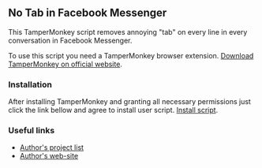 ## No Tab in Facebook Messenger

This TamperMonkey script removes annoying "tab" on every line in every conversation in Facebook Messenger.

To use this script you need a TamperMonkey browser extension.
[Download TamperMonkey on official website](https://tampermonkey.net).

### Installation

After installing TamperMonkey and granting all necessary permissions just click the link bellow and agree to install user script.
[Install script](no-tab-in-messenger.user.js).

### Useful links

* [Author's project list](https://cyrmax.github.io)
* [Author's web-site](https://cyrmax.ru)